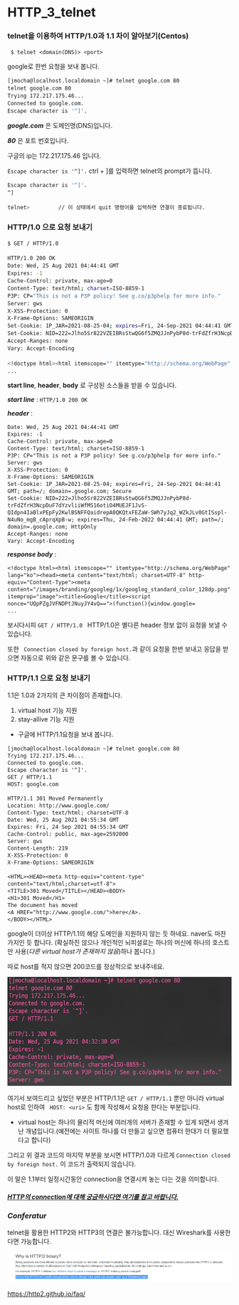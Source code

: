 # HTTP_3_telnet

### telnet을 이용하여 HTTP/1.0과 1.1 차이 알아보기(Centos) 



``` $ telnet <domain(DNS)> <port>```

google로 한번 요청을 보내 봅니다.

```bash
[jmocha@localhost.localdomain ~]# telnet google.com 80
telnet google.com 80
Trying 172.217.175.46...
Connected to google.com.
Escape character is '^]'.

```

__*google.com*__ 은 도메인명(DNS)입니다.

__*80*__ 은 포트 번호입니다.

구글의 ip는 172.217.175.46  입니다.

```Escape character is '^]'.```  ctrl + ]를 입력하면 telnet의 prompt가 뜹니다.

```bash
Escape character is '^]'.
^]

telnet>			// 이 상태에서 quit 명령어를 입력하면 연결이 종료됩니다.
```



### HTTP/1.0 으로 요청 보내기

```bash
$ GET / HTTP/1.0

HTTP/1.0 200 OK
Date: Wed, 25 Aug 2021 04:44:41 GMT
Expires: -1
Cache-Control: private, max-age=0
Content-Type: text/html; charset=ISO-8859-1
P3P: CP="This is not a P3P policy! See g.co/p3phelp for more info."
Server: gws
X-XSS-Protection: 0
X-Frame-Options: SAMEORIGIN
Set-Cookie: 1P_JAR=2021-08-25-04; expires=Fri, 24-Sep-2021 04:44:41 GMT; path=/; domain=.google.com; Secure
Set-Cookie: NID=222=Jlho5Sr822VZEIBRsStwQG6f5ZMQJJnPybP8d-trFdZfrH3NcpDuF7dYzvliiWfMS16otiO4MUEJF1JvS-QIdpn4IaBlxPEpFy2KwlBSNFFQaidrepA0QKQtxFEZaW-SWh7yJq2_WZkJLv0GtISspl-N4uNo_mgB_cAprqXpB-w; expires=Thu, 24-Feb-2022 04:44:41 GMT; path=/; domain=.google.com; HttpOnly
Accept-Ranges: none
Vary: Accept-Encoding

<!doctype html><html itemscope="" itemtype="http://schema.org/WebPage" lang="ko"><head><meta content="text/html; charset=UTF-8" http-equiv="Content-Type"><meta content="/images/branding/googleg/1x/googleg_standard_color_128dp.png" itemprop="image"><title>Google</title><script nonce="UQpPZgJVFNDPtJNuyJY4vQ==">(function(){window.google={kEI:'ucolYZmEE5L1hwOWjrygBA',kEXPI:'0,18167,184175,569873,1,530320,56873,954,5104,207,2414,2390,2316,383,246,5,1354,5251,1122515,1197719,564,302679,26305,51224,16114,17444,11240,17572,4859,1361,9291,3020,17588,4020,978,13228,3847,10622,14528,234,4282,2778,919,2372,2709,1593,1279,2212,239,291,149,1103,840,6297,108,4012,2023,2297,14670,2269,1,957,1989,856,7,4774,7580,5096,7539,5374,3409,906,2,941,2614,13142,3,576,6459,149,13975,4,1528,2304,1236,5226,577,4684,2014,4067,2506,7038,4764,2658,4242,2459,654,32,5664,5749,2215,2305,638,1494,5586,3772,7428,2521,3276,2560,4094,20,3118,6,908,3,3541,1,14710,1816,281,912,5994,16726,1344,371,2,3057,6166,4799,1337,594,1532,2377,1590,90,743,1275,1075,461,3042,1576,3,472,6652,623,460,677,774,386,1269,5138,293,2377,2722,4545,3,123,5350,4635,230,356,628,1962,401,9,2,6,4798,1039,1513,104,319,1932,190,2445,1385,2396,1917,555,10,1645,2000,1394,324,49,1216,270,545,2,1,78,948,6,708,49,539,720,2,290,245,257,684,2268,111,2169,159,1090,306,318,27,1112,12,499,393,114,277,158,9,503,880,229,22,540,46,337,79,74,95,52,110,455,1092,9,3,763,461,5590007,99,127,220,83,32,31,135,2,5996586,2800696,882,444,1,2,80,1,1796,1,9,2553,1,748,141,795,563,1,4265,1,1,2,1331,4142,2609,155,17,13,72,139,4,2,20,2,169,13,19,46,5,39,96,548,29,2,2,1,2,1,2,2,7,4,1,2,2,2,2,2,2,353,513,186,1,1,158,3,2,2,2,2,2,4,2,3,3,269,234,2,1,1,7,16,15,9,8,6,10,1,5,1,25,23954381,4041352,338,3,2414,445,2,459,7,172,406,9,2259,984,1534',kBL:'qA29'};google.sn='webhp';google.kHL='ko';})();(function(){
...
```

**start line**, **header**, **body** 로 구성된 소스들을 받을 수 있습니다.

**_start line_** : ```HTTP/1.0 200 OK```

**_header_** : 

```
Date: Wed, 25 Aug 2021 04:44:41 GMT
Expires: -1
Cache-Control: private, max-age=0
Content-Type: text/html; charset=ISO-8859-1
P3P: CP="This is not a P3P policy! See g.co/p3phelp for more info."
Server: gws
X-XSS-Protection: 0
X-Frame-Options: SAMEORIGIN
Set-Cookie: 1P_JAR=2021-08-25-04; expires=Fri, 24-Sep-2021 04:44:41 GMT; path=/; domain=.google.com; Secure
Set-Cookie: NID=222=Jlho5Sr822VZEIBRsStwQG6f5ZMQJJnPybP8d-trFdZfrH3NcpDuF7dYzvliiWfMS16otiO4MUEJF1JvS-QIdpn4IaBlxPEpFy2KwlBSNFFQaidrepA0QKQtxFEZaW-SWh7yJq2_WZkJLv0GtISspl-N4uNo_mgB_cAprqXpB-w; expires=Thu, 24-Feb-2022 04:44:41 GMT; path=/; domain=.google.com; HttpOnly
Accept-Ranges: none
Vary: Accept-Encoding
```

**_response body_** :

```
<!doctype html><html itemscope="" itemtype="http://schema.org/WebPage" lang="ko"><head><meta content="text/html; charset=UTF-8" http-equiv="Content-Type"><meta content="/images/branding/googleg/1x/googleg_standard_color_128dp.png" itemprop="image"><title>Google</title><script nonce="UQpPZgJVFNDPtJNuyJY4vQ==">(function(){window.google=
...
```

보시다시피 ``` GET / HTTP/1.0  ``` HTTP/1.0은 별다른 header 정보 없이 요청을 보낼 수 있습니다.

또한 ``` Connection closed by foreign host.```과 같이 요청을 한번 보내고 응답을 받으면 자동으로 위와 같은 문구를 볼 수 있습니다.



### HTTP/1.1 으로 요청 보내기

1.1은 1.0과 2가지의 큰 차이점이 존재합니다.

1. virtual host 기능 지원
2. stay-allive 기능 지원

- 구글에 HTTP/1.1요청을 보내 봅니다.

```
[jmocha@localhost.localdomain ~]# telnet google.com 80
Trying 172.217.175.46...
Connected to google.com.
Escape character is '^]'.
GET / HTTP/1.1
HOST: google.com

HTTP/1.1 301 Moved Permanently
Location: http://www.google.com/
Content-Type: text/html; charset=UTF-8
Date: Wed, 25 Aug 2021 04:55:34 GMT
Expires: Fri, 24 Sep 2021 04:55:34 GMT
Cache-Control: public, max-age=2592000
Server: gws
Content-Length: 219
X-XSS-Protection: 0
X-Frame-Options: SAMEORIGIN

<HTML><HEAD><meta http-equiv="content-type" content="text/html;charset=utf-8">
<TITLE>301 Moved</TITLE></HEAD><BODY>
<H1>301 Moved</H1>
The document has moved
<A HREF="http://www.google.com/">here</A>.
</BODY></HTML>
```

google이 더이상 HTTP/1.1의 해당 도메인을 지원하지 않는 듯 하네요. naver도 마찬가지인 듯 합니다. (확실하진 않으나 개인적인 뇌피셜로는 하나의 머신에 하나의 호스트만 사용(*다른 virtual host가 존재하지 않음*)하나 봅니다.)

따로 host를 적지 않으면 200코드를 정상적으로 보내주네요.

![image-20210825133256011](https://raw.githubusercontent.com/KrGil/TIL/main/CS/HTTP/HTTP_3_telnet.assets/image-20210825133256011.png)

여기서 보여드리고 싶었던 부분은 HTTP/1.1은 ```GET / HTTP/1.1``` 뿐만 아니라 virtual host로 인하여 ``` HOST: <uri>``` 도 함께 작성해서 요청을 한다는 부분입니다.

- virtual host는 하나의 물리적 머신에 여러개의 서버가 존재할 수 있게 되면서 생겨난 개념입니다.(예전에는 사이트 하나를 더 만들고 싶으면 컴퓨터 한대가 더 필요했다고 합니다)

그리고 위 결과 코드의 마지막 부분을 보시면 HTTP/1.0과 다르게 ```Connection closed by foreign host.``` 이 코드가 출력되지 않습니다.

이 말은 1.1부터 일정시간동안 connection을 연결시켜 놓는 다는 것을 의미합니다.

##### [*HTTP의 connection에 대해 궁금하시다면 여기를 참고 바랍니다.*](https://jjam89.tistory.com/148)



### *Conferatur*

telnet을 활용한 HTTP2와 HTTP3의 연결은 불가능합니다. 대신 Wireshark를 사용한다면 가능합니다.

![image-20210825144315201](https://raw.githubusercontent.com/KrGil/TIL/main/CS/HTTP/HTTP_3_telnet.assets/image-20210825144315201.png)

https://http2.github.io/faq/

